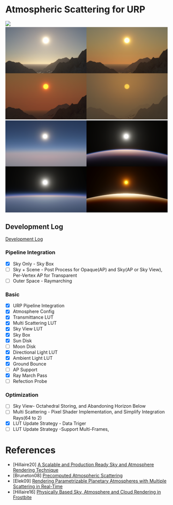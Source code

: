 # Atmospheric Scattering for URP

![](Documentation~/Atmosphere2.gif)
![](Documentation~/Atmosphere1.png) 
![](Documentation~/Atmosphere2.png)

##  Development Log
[Development Log](https://jojo-lyu.notion.site/Atmosphere-Developing-0216c5732f3a40b78fa9847e79ba342d?pvs=4)
### Pipeline Integration

- [x]  Sky Only - Sky Box
- [ ]  Sky + Scene - Post Process for Opaque(AP) and Sky(AP or Sky View), Per-Vertex AP for Transparent
- [ ]  Outer Space - Raymarching

### Basic

- [x]  URP Pipeline Integration
- [x]  Atmosphere Config
- [x]  Transmittance LUT
- [x]  Multi Scattering LUT
- [x]  Sky View LUT
- [x]  Sky Box
- [x]  Sun Disk
- [ ]  Moon Disk
- [x]  Directional Light LUT
- [x]  Ambient Light LUT
- [x]  Ground Bounce
- [ ]  AP Support
- [x]  Ray March Pass
- [ ]  Refection Probe

### Optimization

- [ ]  Sky View- Octahedral Storing, and Abandoning Horizon Below
- [ ]  Multi Scattering - Pixel Shader Implementation, and Simplify Integration Rays(64 to 2)
- [x]  LUT Update Strategy - Data Triger
- [ ]  LUT Update Strategy -Support Multi-Frames,

# References
* [Hillaire20] [A Scalable and Production Ready Sky and Atmosphere Rendering Technique](https://sebh.github.io/publications/egsr2020.pdf)
* [Bruneton08] [Precomputed Atmospheric Scattering](https://hal.inria.fr/inria-00288758/document)
* [Elek09] [Rendering Parametrizable Planetary Atmospheres with Multiple Scattering in Real-Time](http://www.cescg.org/CESCG-2009/papers/PragueCUNI-Elek-Oskar09.pdf)
* [Hillaire16] [Physically Based Sky, Atmosphere and Cloud Rendering in Frostbite](https://media.contentapi.ea.com/content/dam/eacom/frostbite/files/s2016-pbs-frostbite-sky-clouds-new.pdf)
